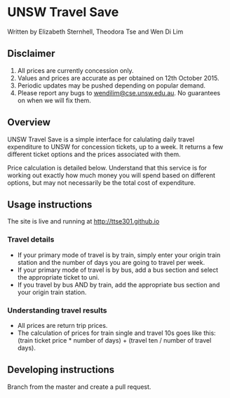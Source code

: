 UNSW Travel Save
================
Written by Elizabeth Sternhell, Theodora Tse and Wen Di Lim

## Disclaimer
1. All prices are currently concession only. 
2. Values and prices are accurate as per obtained on 12th October 2015.
3. Periodic updates may be pushed depending on popular demand.
4. Please report any bugs to wendilim@cse.unsw.edu.au. No guarantees on when we will fix them.

## Overview
UNSW Travel Save is a simple interface for calulating daily travel expenditure to UNSW for concession tickets, up to a week. It returns a few different ticket options and the prices associated with them.

Price calculation is detailed below. Understand that this service is for working out exactly how much money you will spend based on different options, but may not necessarily be the total cost of expenditure.

## Usage instructions
The site is live and running at http://ttse301.github.io

### Travel details
* If your primary mode of travel is by train, simply enter your origin train station and the number of days you are going to travel per week.
* If your primary mode of travel is by bus, add a bus section and select the appropriate ticket to uni.
* If you travel by bus AND by train, add the appropriate bus section and your origin train station.

### Understanding travel results
* All prices are return trip prices.
* The calculation of prices for train single and travel 10s goes like this: (train ticket price * number of days) +  (travel ten / number of travel days). 

## Developing instructions
Branch from the master and create a pull request.